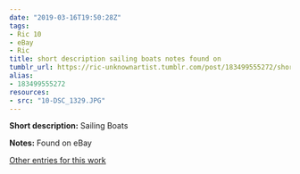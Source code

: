 ```yaml
---
date: "2019-03-16T19:50:28Z"
tags:
- Ric 10
- eBay
- Ric
title: short description sailing boats notes found on
tumblr_url: https://ric-unknownartist.tumblr.com/post/183499555272/short-description-sailing-boats-notes-found-on
alias:
- 183499555272
resources:
- src: "10-DSC_1329.JPG"
---
```


**Short description:** Sailing Boats

**Notes:** Found on eBay

[Other entries for this work](/tags/Ric-10)
